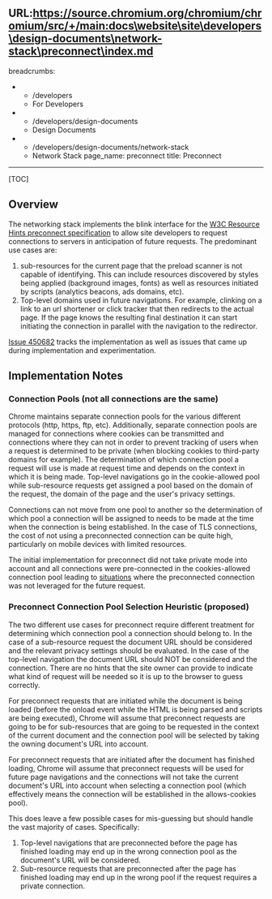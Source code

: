 URL:https://source.chromium.org/chromium/chromium/src/+/main:docs\website\site\developers\design-documents\network-stack\preconnect\index.md
---
breadcrumbs:
- - /developers
  - For Developers
- - /developers/design-documents
  - Design Documents
- - /developers/design-documents/network-stack
  - Network Stack
page_name: preconnect
title: Preconnect
---

[TOC]

## **Overview**

The networking stack implements the blink interface for the [W3C Resource Hints
preconnect specification](https://www.w3.org/TR/resource-hints/#preconnect) to
allow site developers to request connections to servers in anticipation of
future requests. The predominant use cases are:

1.  sub-resources for the current page that the preload scanner is not
            capable of identifying. This can include resources discovered by
            styles being applied (background images, fonts) as well as resources
            initiated by scripts (analytics beacons, ads domains, etc).
2.  Top-level domains used in future navigations. For example, clinking
            on a link to an url shortener or click tracker that then redirects
            to the actual page. If the page knows the resulting final
            destination it can start initiating the connection in parallel with
            the navigation to the redirector.

[Issue 450682](https://code.google.com/p/chromium/issues/detail?id=450682)
tracks the implementation as well as issues that came up during implementation
and experimentation.

## Implementation Notes

### Connection Pools (not all connections are the same)

Chrome maintains separate connection pools for the various different protocols
(http, https, ftp, etc). Additionally, separate connection pools are managed for
connections where cookies can be transmitted and connections where they can not
in order to prevent tracking of users when a request is determined to be private
(when blocking cookies to third-party domains for example). The determination of
which connection pool a request will use is made at request time and depends on
the context in which it is being made. Top-level navigations go in the
cookie-allowed pool while sub-resource requests get assigned a pool based on the
domain of the request, the domain of the page and the user's privacy settings.

Connections can not move from one pool to another so the determination of which
pool a connection will be assigned to needs to be made at the time when the
connection is being established. In the case of TLS connections, the cost of not
using a preconnected connection can be quite high, particularly on mobile
devices with limited resources.

The initial implementation for preconnect did not take private mode into account
and all connections were pre-connected in the cookies-allowed connection pool
leading to
[situations](https://code.google.com/p/chromium/issues/detail?id=468005) where
the preconnected connection was not leveraged for the future request.

### Preconnect Connection Pool Selection Heuristic (proposed)

The two different use cases for preconnect require different treatment for
determining which connection pool a connection should belong to. In the case of
a sub-resource request the document URL should be considered and the relevant
privacy settings should be evaluated. In the case of the top-level navigation
the document URL should NOT be considered and the connection. There are no hints
that the site owner can provide to indicate what kind of request will be needed
so it is up to the browser to guess correctly.

For preconnect requests that are initiated while the document is being loaded
(before the onload event while the HTML is being parsed and scripts are being
executed), Chrome will assume that preconnect requests are going to be for
sub-resources that are going to be requested in the context of the current
document and the connection pool will be selected by taking the owning
document's URL into account.

For preconnect requests that are initiated after the document has finished
loading, Chrome will assume that preconnect requests will be used for future
page navigations and the connections will not take the current document's URL
into account when selecting a connection pool (which effectively means the
connection will be established in the allows-cookies pool).

This does leave a few possible cases for mis-guessing but should handle the vast
majority of cases. Specifically:

1.  Top-level navigations that are preconnected before the page has
            finished loading may end up in the wrong connection pool as the
            document's URL will be considered.
2.  Sub-resource requests that are preconnected after the page has
            finished loading may end up in the wrong pool if the request
            requires a private connection.
